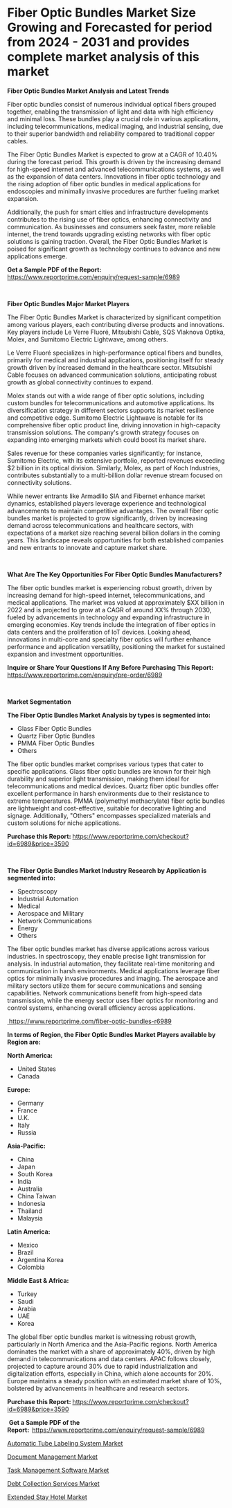 <p><h1>Fiber Optic Bundles Market Size Growing and Forecasted for period from 2024 - 2031 and provides complete market analysis of this market</h1></p><p><strong>Fiber Optic Bundles Market Analysis and Latest Trends</strong></p>
<p><p>Fiber optic bundles consist of numerous individual optical fibers grouped together, enabling the transmission of light and data with high efficiency and minimal loss. These bundles play a crucial role in various applications, including telecommunications, medical imaging, and industrial sensing, due to their superior bandwidth and reliability compared to traditional copper cables.</p><p>The Fiber Optic Bundles Market is expected to grow at a CAGR of 10.40% during the forecast period. This growth is driven by the increasing demand for high-speed internet and advanced telecommunications systems, as well as the expansion of data centers. Innovations in fiber optic technology and the rising adoption of fiber optic bundles in medical applications for endoscopies and minimally invasive procedures are further fueling market expansion.</p><p>Additionally, the push for smart cities and infrastructure developments contributes to the rising use of fiber optics, enhancing connectivity and communication. As businesses and consumers seek faster, more reliable internet, the trend towards upgrading existing networks with fiber optic solutions is gaining traction. Overall, the Fiber Optic Bundles Market is poised for significant growth as technology continues to advance and new applications emerge.</p></p>
<p><strong>Get a Sample PDF of the Report:&nbsp;</strong> <a href="https://www.reportprime.com/enquiry/request-sample/6989">https://www.reportprime.com/enquiry/request-sample/6989</a></p>
<p>&nbsp;</p>
<p><strong>Fiber Optic Bundles Major Market Players</strong></p>
<p><p>The Fiber Optic Bundles Market is characterized by significant competition among various players, each contributing diverse products and innovations. Key players include Le Verre Fluoré, Mitsubishi Cable, SQS Vlaknova Optika, Molex, and Sumitomo Electric Lightwave, among others. </p><p>Le Verre Fluoré specializes in high-performance optical fibers and bundles, primarily for medical and industrial applications, positioning itself for steady growth driven by increased demand in the healthcare sector. Mitsubishi Cable focuses on advanced communication solutions, anticipating robust growth as global connectivity continues to expand.</p><p>Molex stands out with a wide range of fiber optic solutions, including custom bundles for telecommunications and automotive applications. Its diversification strategy in different sectors supports its market resilience and competitive edge. Sumitomo Electric Lightwave is notable for its comprehensive fiber optic product line, driving innovation in high-capacity transmission solutions. The company's growth strategy focuses on expanding into emerging markets which could boost its market share.</p><p>Sales revenue for these companies varies significantly; for instance, Sumitomo Electric, with its extensive portfolio, reported revenues exceeding $2 billion in its optical division. Similarly, Molex, as part of Koch Industries, contributes substantially to a multi-billion dollar revenue stream focused on connectivity solutions.</p><p>While newer entrants like Armadillo SIA and Fibernet enhance market dynamics, established players leverage experience and technological advancements to maintain competitive advantages. The overall fiber optic bundles market is projected to grow significantly, driven by increasing demand across telecommunications and healthcare sectors, with expectations of a market size reaching several billion dollars in the coming years. This landscape reveals opportunities for both established companies and new entrants to innovate and capture market share.</p></p>
<p>&nbsp;</p>
<p><strong>What Are The Key Opportunities For Fiber Optic Bundles Manufacturers?</strong></p>
<p><p>The fiber optic bundles market is experiencing robust growth, driven by increasing demand for high-speed internet, telecommunications, and medical applications. The market was valued at approximately $XX billion in 2022 and is projected to grow at a CAGR of around XX% through 2030, fueled by advancements in technology and expanding infrastructure in emerging economies. Key trends include the integration of fiber optics in data centers and the proliferation of IoT devices. Looking ahead, innovations in multi-core and specialty fiber optics will further enhance performance and application versatility, positioning the market for sustained expansion and investment opportunities.</p></p>
<p><strong>Inquire or Share Your Questions If Any Before Purchasing This Report:</strong> <a href="https://www.reportprime.com/enquiry/pre-order/6989">https://www.reportprime.com/enquiry/pre-order/6989</a></p>
<p>&nbsp;</p>
<p><strong>Market Segmentation</strong></p>
<p><strong>The Fiber Optic Bundles Market Analysis by types is segmented into:</strong></p>
<p><ul><li>Glass Fiber Optic Bundles</li><li>Quartz Fiber Optic Bundles</li><li>PMMA Fiber Optic Bundles</li><li>Others</li></ul></p>
<p><p>The fiber optic bundles market comprises various types that cater to specific applications. Glass fiber optic bundles are known for their high durability and superior light transmission, making them ideal for telecommunications and medical devices. Quartz fiber optic bundles offer excellent performance in harsh environments due to their resistance to extreme temperatures. PMMA (polymethyl methacrylate) fiber optic bundles are lightweight and cost-effective, suitable for decorative lighting and signage. Additionally, "Others" encompasses specialized materials and custom solutions for niche applications.</p></p>
<p><strong>Purchase this Report:&nbsp;</strong><a href="https://www.reportprime.com/checkout?id=6989&price=3590">https://www.reportprime.com/checkout?id=6989&price=3590</a></p>
<p>&nbsp;</p>
<p><strong>The Fiber Optic Bundles Market Industry Research by Application is segmented into:</strong></p>
<p><ul><li>Spectroscopy</li><li>Industrial Automation</li><li>Medical</li><li>Aerospace and Military</li><li>Network Communications</li><li>Energy</li><li>Others</li></ul></p>
<p><p>The fiber optic bundles market has diverse applications across various industries. In spectroscopy, they enable precise light transmission for analysis. In industrial automation, they facilitate real-time monitoring and communication in harsh environments. Medical applications leverage fiber optics for minimally invasive procedures and imaging. The aerospace and military sectors utilize them for secure communications and sensing capabilities. Network communications benefit from high-speed data transmission, while the energy sector uses fiber optics for monitoring and control systems, enhancing overall efficiency across applications.</p></p>
<p><a href="https://www.reportprime.com/fiber-optic-bundles-r6989">&nbsp;https://www.reportprime.com/fiber-optic-bundles-r6989</a></p>
<p><strong>In terms of Region, the Fiber Optic Bundles Market Players available by Region are:</strong></p>
<p>
    <p> <strong> North America: </strong>
        <ul>
            <li>United States</li>
            <li>Canada</li>
        </ul>
        </p> 
    <p> <strong> Europe: </strong>
        <ul>
            <li>Germany</li>
            <li>France</li>
            <li>U.K.</li>
            <li>Italy</li>
            <li>Russia</li>
        </ul>
        </p> 
    <p> <strong> Asia-Pacific: </strong>
        <ul>
            <li>China</li>
            <li>Japan</li>
            <li>South Korea</li>
            <li>India</li>
            <li>Australia</li>
            <li>China Taiwan</li>
            <li>Indonesia</li>
            <li>Thailand</li>
            <li>Malaysia</li>
        </ul>
        </p> 
    <p> <strong> Latin America: </strong>
        <ul>
            <li>Mexico</li>
            <li>Brazil</li>
            <li>Argentina Korea</li>
            <li>Colombia</li>
        </ul>
        </p> 
    <p> <strong> Middle East & Africa: </strong>
        <ul>
            <li>Turkey</li>
            <li>Saudi</li>
            <li>Arabia</li>
            <li>UAE</li>
            <li>Korea</li>
        </ul>
    </p>
    </p>
<p><p>The global fiber optic bundles market is witnessing robust growth, particularly in North America and the Asia-Pacific regions. North America dominates the market with a share of approximately 40%, driven by high demand in telecommunications and data centers. APAC follows closely, projected to capture around 30% due to rapid industrialization and digitalization efforts, especially in China, which alone accounts for 20%. Europe maintains a steady position with an estimated market share of 10%, bolstered by advancements in healthcare and research sectors.</p></p>
<p><strong>Purchase this Report: </strong><a href="https://www.reportprime.com/checkout?id=6989&price=3590">https://www.reportprime.com/checkout?id=6989&price=3590</a></p>
<p>&nbsp;<strong>Get a Sample PDF of the Report:&nbsp;&nbsp;</strong><a href="https://www.reportprime.com/enquiry/request-sample/6989">https://www.reportprime.com/enquiry/request-sample/6989</a></p>
<p><strong></strong></p>
<p><p><a href="https://issuu.com/reportprime-2/docs/automatic-tube-labeling-system-mark_e4f833d05ba8da">Automatic Tube Labeling System Market</a></p><p><a href="https://www.linkedin.com/pulse/document-management-market-forecast-global-trends-analysis-from-4qxjc?trackingId=ba2QJZ61Sz6VnG8nv1ebUw%3D%3D">Document Management Market</a></p><p><a href="https://medium.com/@jeancoleman732/mapping-the-task-management-software-market-trends-challenges-and-breakthroughs-2024-2031-48317f3fb84a">Task Management Software Market</a></p><p><a href="https://issuu.com/reportprime-2/docs/debt-collection-services-market-siz_33a4d37f5247c7">Debt Collection Services Market</a></p><p><a href="https://medium.com/@jeancoleman732/how-the-extended-stay-hotel-market-is-changing-from-2024-to-2031-3fd9bf96698d">Extended Stay Hotel Market</a></p></p>